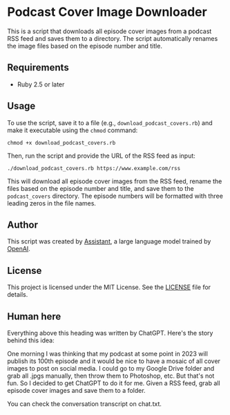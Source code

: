 # Podcast Cover Image Downloader

This is a script that downloads all episode cover images from a podcast RSS feed and saves them to a directory. The script automatically renames the image files based on the episode number and title.

## Requirements

- Ruby 2.5 or later

## Usage

To use the script, save it to a file (e.g., `download_podcast_covers.rb`) and make it executable using the `chmod` command:

``chmod +x download_podcast_covers.rb``


Then, run the script and provide the URL of the RSS feed as input:

``./download_podcast_covers.rb https://www.example.com/rss``


This will download all episode cover images from the RSS feed, rename the files based on the episode number and title, and save them to the `podcast_covers` directory. The episode numbers will be formatted with three leading zeros in the file names.

## Author

This script was created by [Assistant](https://openai.com/blog/openai-assistant/), a large language model trained by [OpenAI](https://openai.com/).

## License

This project is licensed under the MIT License. See the [LICENSE](LICENSE) file for details.

## Human here

Everything above this heading was written by ChatGPT. Here's the story behind this idea:

One morning I was thinking that my podcast at some point in 2023 will publish its 100th episode and it would be nice to have a mosaic of all cover images to post on social media. I could go to my Google Drive folder and grab all .jpgs manually, then throw them to Photoshop, etc. But that's not fun. So I decided to get ChatGPT to do it for me. Given a RSS feed, grab all episode cover images and save them to a folder.

You can check the conversation transcript on chat.txt.


